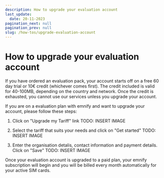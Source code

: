 ```yaml
---
description: How to upgrade your evaluation account
last_update: 
  date: 20-11-2023
pagination_next: null
pagination_prev: null
slug: /how-tos/upgrade-evaluation-account
---
```


# How to upgrade your evaluation account


If you have ordered an evaluation pack, your account starts off on a free 60 day trial or 10€ credit (whichever comes first).
The credit included is valid for 40-100MB, depending on the country and network.
Once the credit is exhausted, you cannot use our services unless you upgrade your account.

If you are on a evaluation plan with emnify and want to upgrade your account, please follow these steps:

1. Click on "Upgrade my Tariff" link
TODO: INSERT IMAGE

2. Select the tariff that suits your needs and click on "Get started"
TODO: INSERT IMAGE

3. Enter the organisation detalis, contact information and payment details. Click on "Save"
TODO: INSERT IMAGE

Once your evaluation account is upgraded to a paid plan, your emnify subscription will begin and you will be billed every month automatically for your active SIM cards.
